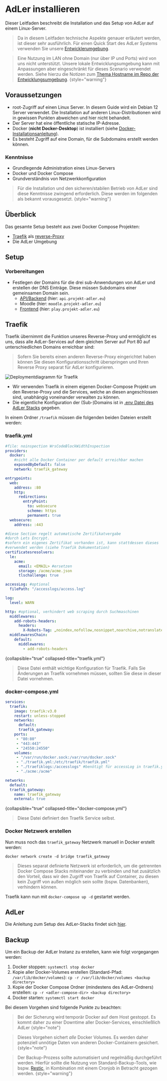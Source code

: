 # AdLer installieren

Dieser Leitfaden beschreibt die Installation und das Setup von AdLer auf einem Linux-Server.

> Da in diesem Leitfaden technische Aspekte genauer erläutert werden, ist dieser sehr ausführlich. Für einen Quick Start
> des AdLer Systems verwenden Sie unsere
> [Entwicklerumgebung](https://github.com/ProjektAdLer/AdlerDevelopmentEnvironment/tree/main/non-moodle).


> Eine Nutzung im LAN ohne Domain (nur über IP und Ports) wird von uns nicht unterstützt.
> Unsere lokale Entwicklungsumgebung kann mit Anpassungen aber eingeschränkt für dieses Scenario verwendet werden.
> Siehe hierzu die Notizen zum [Thema Hostname im Repo der Entwicklungsumgebung](https://github.com/ProjektAdLer/AdlerDevelopmentEnvironment/tree/main/non-moodle#hostname).
{style="warning"}

## Voraussetzungen

- root-Zugriff auf einen Linux Server. In diesem Guide wird ein Debian 12 Server verwendet. Die Installation auf anderen Linux-Distributionen wird in gewissen Punkten abweichen und hier nicht behandelt.
- Der Server hat eine öffentliche statische IP-Adresse.
- Docker (**nicht Docker-Desktop**) ist installiert (siehe [Docker-Installationsanleitung](https://docs.docker.com/engine/install/)).
- Es besteht Zugriff auf eine Domain, für die Subdomains erstellt werden können.

### Kenntnisse
- Grundlegende Administration eines Linux-Servers
- Docker und Docker Compose
- Grundverständnis von Netzwerkkonfiguration

> Für die Installation und den sicheren/stabilen Betrieb von AdLer sind diese Kenntnisse zwingend erforderlich.
> Diese werden im folgenden als bekannt vorausgesetzt.
{style="warning"}

## Überblick
Das gesamte Setup besteht aus zwei Docker Compose Projekten:
- [Traefik](https://traefik.io/traefik/) als [reverse-Proxy](https://www.cloudflare.com/en-gb/learning/cdn/glossary/reverse-proxy/)
- Die AdLer Umgebung

## Setup
### Vorbereitungen
- Festlegen der Domains für die drei sub-Anwendungen von AdLer und erstellen der DNS Einträge. Diese müssen Subdomains einer gemeinsamen Domain sein.
  - [API/Backend](Backend-GE.md) (hier: `api.projekt-adler.eu`)
  - Moodle (hier: `moodle.projekt-adler.eu`)
  - [Frontend](Engine-BG.md) (hier: `play.projekt-adler.eu`)

## Traefik
Traefik übernimmt die Funktion unseres Reverse-Proxy und ermöglicht es uns, dass alle AdLer-Services auf dem gleichen Server
auf Port 80 auf unterschiedlichen Domains erreichbar sind:

> Sofern Sie bereits einen anderen Reverse-Proxy eingerichtet haben können Sie diesen Konfigurationsschritt überspringen
> und Ihren Reverse Proxy separat für AdLer konfigurieren.

![Deploymentdiagramm für Traefik](https://www.plantuml.com/plantuml/png/VOynJyKm38Jt_0ehUzkX6mEgK1S6DYH651AtH4riv3f8_7jQeY1uUdgRp_hETvvsTQ8b9-CJbm2Ff2Y4QeW3mhCuNE9MnHDpI5Zd1-Stf535EB--uDkEyea2RWSxpjtlmfg4Yu8oI5pV5K8Kz1gPJ8k2hhjlIN07-ITcS1znG5eZOV_5HG9d5wdtd4r3JrljTBXijLsmzY_SIf_qSVqc-k-bWx_Qn1ep8OMIqpS0)
- Wir verwenden Traefik in einem eigenen Docker-Compose Projekt um den Reverse-Proxy und die Services, welche an diesen angeschlossen sind,
  unabhängig voneinander verwalten zu können.
- Die eigentliche Konfiguration der (Sub-)Domains ist in [.env Datei des AdLer Stacks](#adler) gegeben.

In einem Ordner `/traefik` müssen die folgenden beiden Dateien erstellt werden:

### traefik.yml
```yaml
#file: noinspection WrsCodeBlockWidthInspection
providers:
  docker:
    #nicht alle Docker Container per default erreichbar machen
    exposedByDefault: false
    network: traefik_gateway

entrypoints:
  web:
    address: :80
    http:
      redirections:
        entryPoint:
          to: websecure
          scheme: https
          permanent: true
  websecure:
    address: :443

#diese Section regelt automatische Zertifikatvergabe 
#durch Lets Encrypt.
#sofern ein eigenes Zertifikat vorhanden ist, kann stattdessen dieses
#verwendet werden (siehe Traefik Dokumentation)
certificatesresolvers:
  le:
    acme:
      email: <EMAIL> #ersetzen
      storage: /acme/acme.json
      tlschallenge: true

accessLog: #optional
  filePath: "/accesslogs/access.log"

log:
  level: WARN

http: #optional, verhindert web scraping durch Suchmaschinen
  middlewares:
    add-robots-headers:
      headers:
        X-Robots-Tag: „noindex,nofollow,nosnippet,noarchive,notranslate,noimageindex“
  middlewaresChain:
    default:
      middlewares:
        - add-robots-headers
```
{collapsible="true" collapsed-title="traefik.yml"}
> Diese Datei enthält wichtige Konfiguration für Traefik. Falls Sie Änderungen an Traefik vornehmen müssen, sollten Sie
> diese in dieser Datei vornehmen.

### docker-compose.yml

```yaml
services:
  traefik:
    image: traefik:v3.0
    restart: unless-stopped
    networks:
      default:
      traefik_gateway:
    ports:
     - "80:80"
     - "443:443"
     - "24550:24550"
    volumes:
     - "/var/run/docker.sock:/var/run/docker.sock"
     - "./traefik.yml:/etc/traefik/traefik.yml"
     - "./traefiklogs:/accesslogs" #benötigt für accessLog in traefik.yml
     - "./acme:/acme"

networks:
  default:
  traefik_gateway:
    name: traefik_gateway
    external: true
```
{collapsible="true" collapsed-title="docker-compose.yml"}
> Diese Datei definiert den Traefik Service selbst.

### Docker Netzwerk erstellen
Nun muss noch das `traefik_gateway` Netzwerk manuell in Docker erstellt werden: 
```Shell
docker network create -d bridge traefik_gateway
```
> Dieses separat definierte Netzwerk ist erforderlich, um die getrennten Docker Compose Stacks miteinander zu verbinden
> und hat zusätzlich den Vorteil, dass wir den Zugriff von Traefik auf Container, zu diesen kein Zugriff von außen 
> möglich sein sollte (bspw. Datenbanken), verhindern können.

Traefik kann nun mit `docker-compose up -d` gestartet werden.

## AdLer
Die Anleitung zum Setup des AdLer-Stacks findet sich [hier](https://github.com/ProjektAdLer/AdLerStack/blob/main/docs/deploying_adler.md#production-deployment).

## Backup
Um ein Backup der AdLer Instanz zu erstellen, kann wie folgt vorgegangen werden:

1) Docker stoppen: `systemctl stop docker`
2) Kopie aller Docker-Volumes erstellen (Standard-Pfad: `/var/lib/docker/volumes`): `cp -r /var/lib/docker/volumes <backup directory>`
3) Kopie der Docker Compose Ordner (mindestens des AdLer-Ordners) erstellen: `cp -r <adler-compose-dir> <backup directory>`
4) Docker starten: `systemctl start docker`

Bei diesem Vorgehen sind folgende Punkte zu beachten:
>Bei der Sicherung wird temporär Docker auf dem Host gestoppt. Es kommt daher zu einer Downtime aller Docker-Services,
>einschließlich AdLer
{style="note"}

>Dieses Vorgehen sichert *alle* Docker Volumes. Es werden daher potenziell unnötige Daten von anderen Docker-Containern gesichert.
{style="note"}

>Der Backup-Prozess sollte automatisiert und regelmäßig durchgeführt werden.
>Hierfür sollte die Nutzung von Standard-Backup-Tools, wie bspw. [Restic](https://restic.net/), 
>in Kombination mit einem Cronjob in Betracht gezogen werden.
{style="warning"}